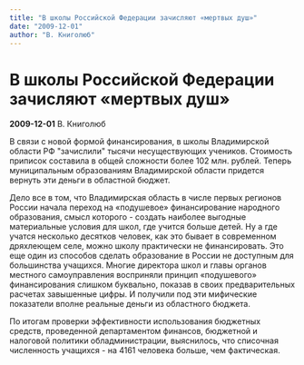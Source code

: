 ```yaml
---
title: "В школы Российской Федерации зачисляют «мертвых душ»"
date: "2009-12-01"
author: "В. Книголюб"
---
```


# В школы Российской Федерации зачисляют «мертвых душ»

**2009-12-01** В. Книголюб

В связи с новой формой финансирования, в школы Владимирской области РФ "зачислили" тысячи несуществующих учеников. Стоимость приписок составила в общей сложности более 102 млн. рублей. Теперь муниципальным образованиям Владимирской области придется вернуть эти деньги в областной бюджет.

Дело все в том, что Владимирская область в числе первых регионов России начала переход на «подушевое» финансирование народного образования, смысл которого - создать наиболее выгодные материальные условия для школ, где учится больше детей. Ну а где учатся несколько десятков человек, как это бывает в современном дряхлеющем селе, можно школу практически не финансировать. Это еще один из способов сделать образование в России не доступным для большинства учащихся. Многие директора школ и главы органов местного самоуправления восприняли принцип «подушевого» финансирования слишком буквально, показав в своих предварительных расчетах завышенные цифры. И получили под эти мифические показатели вполне реальные деньги из областного бюджета.

По итогам проверки эффективности использования бюджетных средств, проведенной департаментом финансов, бюджетной и налоговой политики обладминистрации, выяснилось, что списочная численность учащихся - на 4161 человека больше, чем фактическая.